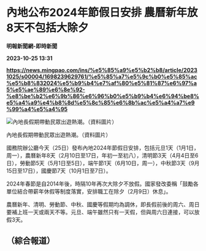 # 內地公布2024年節假日安排 農曆新年放8天不包括大除夕
**明報新聞網-即時新聞**

**2023-10-25 13:31**

**https://news.mingpao.com/ins/%e5%85%a9%e5%b2%b8/article/20231025/s00004/1698239629761/%e5%85%a7%e5%9c%b0%e5%85%ac%e5%b8%832024%e5%b9%b4%e7%af%80%e5%81%87%e6%97%a5%e5%ae%89%e6%8e%92-%e8%be%b2%e6%9b%86%e6%96%b0%e5%b9%b4%e6%94%be8%e5%a4%a9%e4%b8%8d%e5%8c%85%e6%8b%ac%e5%a4%a7%e9%99%a4%e5%a4%95**

![內地長假期帶動民眾出遊熱潮。（資料圖片）](https://fs.mingpao.com/ins/20231025/s00004/05aa7b0f0627d0f4bfd80f10271e9c31.png)

內地長假期帶動民眾出遊熱潮。（資料圖片）

國務院辦公廳今天（25日）發布內地2024年節假日安排，包括元旦1天（1月1日，周一），農曆新年8天（2月10日至17日，年初一至初八），清明節3天（4月4日至6日），勞動節5天（5月1日至5日），端午節1天（6月10日，周一），中秋節3天（9月15日至17日），國慶節7天（10月1日至7日）。

2024年春節是自2014年後，時隔10年再次大除夕不放假。國家發改委稱「鼓勵各單位結合帶薪年休假等制度落實，安排職工在除夕（2月9日）休息」。

農曆新年、清明、勞動節、中秋、國慶等假期均為調休，即長假前後的周六、周日要補上班一天或兩天不等。元旦、端午雖然只有一天假，但與周六日連接，可以放假3天。

（綜合報道）
------